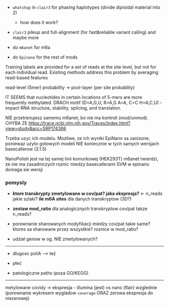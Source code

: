 - `whatshap` in `clair3` for phasing haplotypes (divide diploidal material into 2)
	- how does it work?
- `clair3` pileup and full-alignment (for fast&reliable variant calling)
	and maybe more

- do `m6anet` for m6a
- do `Epinano` for the rest of mods



Training labels are provided for a set of reads at the site level, but not for each individual read.
Existing methods address this problem by averaging read-based features

read-level (5mer) probability -> pool-layer (per site probablity)

IT SEEMS that nucleotides in certain locations of 5-mers are more frequently methylated.
DRACH motif (D=A,G,U, R=A,G A=A, C=C H=A,C,U) - impact RNA structure, stability, splicing, and translation.

NIE przetrenujesz samemu m6anet, bo nie ma kontroli (mod/unmod).
CHYBA ZE https://trace.ncbi.nlm.nih.gov/Traces/index.html?view=study&acc=SRP174366

Trzeba uzyc ich modelu.
Mozliwe, ze ich wyniki EpiNano sa zanizone, poniewaz uzyto gotowych modeli NIE koniecznie w tych samych wersjach basecallerow (3.1.5)

NanoPolish jest na tej samej linii komorkowej (HEK293T)
m6anet twierdzi, ze nie ma zasadniczych roznic miedzy basecallerami
SVM w epinano domaga sie wersji 


### pomysly

- **ktore transkrypty zmetylowane w cov/pat?
	jaka ekspresja?**    <- n_reads
	jakie szlaki?
	**ile m6A sites** dla danych transkryptow (3D?)

- **zestaw mod_ratio** dla analogicznych transkryptow cov/pat
	takze n_reads?

- porownanie sharowanych modyfikacji miedzy cov/pat
	takie same?
	ktores sa sharowane przez wszystkie?
	roznice w mod_ratio?

- udzial genow w og. NIE zmetylowanych?

****

- dlugosc poliA --> też
- płeć

- patologiczne paths (poza GO/KEGG)

***

metylowane covidy -> ekspresja - illumina (jest) vs nano (flair) wzglednie
	(porownanie wykresem wygladow `coverage` ORAZ zerowa ekspresja do niezerowej)